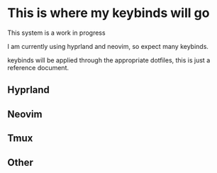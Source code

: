 # This is where my keybinds will go

This system is a work in progress

I am currently using hyprland and neovim, so expect many keybinds.

keybinds will be applied through the appropriate dotfiles, this is just a reference document.

## Hyprland


## Neovim


## Tmux


## Other

